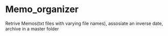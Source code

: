 # Memo_organizer
Retrive Memos(txt files with varying file names), assosiate an inverse date, archive in a master folder
